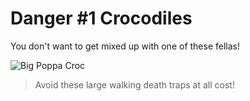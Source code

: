 # Danger #1 Crocodiles

You don't want to get mixed up with one of these fellas! 

![Big Poppa Croc](https://media.tenor.com/images/31e362d0b249389ffc3f49f09ca091f0/tenor.gif)

> Avoid these large walking death traps at all cost! 
